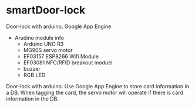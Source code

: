 # smartDoor-lock
 Door-lock with arduino, Google App Engine

* Arudino module info
  * Arduino UNO R3
  * MG90S servo motor
  * EF03157 ESP8266 Wifi Module
  * EF03081 NFC/RFID breakout moduel
  * buzzer
  * RGB LED

Door-lock with arduino. Use Google App Engine to store card information in a DB. When tagging the card, the servo motor will operate if there is card information in the DB.
